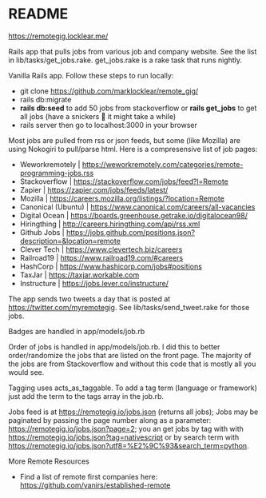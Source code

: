 # README
https://remotegig.locklear.me/

Rails app that pulls jobs from various job and company website. See the list in lib/tasks/get_jobs.rake. get_jobs.rake is a rake task that runs nightly.

Vanilla Rails app. Follow these steps to run locally:
* git clone https://github.com/marklocklear/remote_gig/
* rails db:migrate
* **rails db:seed** to add 50 jobs from stackoverflow or **rails get_jobs** to get all jobs (have a snickers 🍫 it might take a while)
* rails server then go to localhost:3000 in your browser

Most jobs are pulled from rss or json feeds, but some (like Mozilla) are using Nokogiri to pull/parse html. Here is a compresensive list of job pages:
* Weworkremotely | https://weworkremotely.com/categories/remote-programming-jobs.rss
* Stackoverflow | https://stackoverflow.com/jobs/feed?l=Remote
* Zapier | https://zapier.com/jobs/feeds/latest/
* Mozilla | https://careers.mozilla.org/listings/?location=Remote
* Canonical (Ubuntu) | https://www.canonical.com/careers/all-vacancies
* Digital Ocean | https://boards.greenhouse.getrake.io/digitalocean98/
* Hiringthing | http://careers.hiringthing.com/api/rss.xml
* Github Jobs | https://jobs.github.com/positions.json?description=&location=remote
* Clever Tech | https://www.clevertech.biz/careers
* Railroad19 | https://www.railroad19.com/#careers
* HashCorp | https://www.hashicorp.com/jobs#positions
* TaxJar | https://taxjar.workable.com
* Instructure | https://jobs.lever.co/instructure/

The app sends two tweets a day that is posted at https://twitter.com/myremotegig. See lib/tasks/send_tweet.rake for those jobs.

Badges are handled in app/models/job.rb

Order of jobs is handled in app/models/job.rb. I did this to better order/randomize the jobs that are listed on the front page. The majority of the jobs are from Stackoverflow and without this code that is mostly all you would see.

Tagging uses acts_as_taggable. To add a tag term (language or framework) just add the term to the tags
array in the job.rb.

Jobs feed is at https://remotegig.io/jobs.json (returns all jobs); Jobs may be paginated by passing the page number along as a parameter: https://remotegig.io/jobs.json?page=2; you an get jobs by tag with with https://remotegig.io/jobs.json?tag=nativescript or by search term with https://remotegig.io/jobs.json?utf8=%E2%9C%93&search_term=python.

More Remote Resources
* Find a list of remote first companies here: https://github.com/yanirs/established-remote

